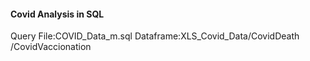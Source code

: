 #### Covid Analysis in SQL
Query File:COVID_Data_m.sql
Dataframe:XLS_Covid_Data/CovidDeath
			/CovidVaccionation